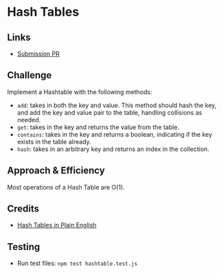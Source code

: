 # Hash Tables


## Links
- [Submission PR](https://github.com/madisonstehle/data-structures-and-algorithms/pull/50)


## Challenge
Implement a Hashtable with the following methods:

- `add`: takes in both the key and value. This method should hash the key, and add the key and value pair to the table, handling collisions as needed.
- `get`: takes in the key and returns the value from the table.
- `contains`: takes in the key and returns a boolean, indicating if the key exists in the table already.
- `hash`: takes in an arbitrary key and returns an index in the collection.


## Approach & Efficiency
Most operations of a Hash Table are O(1).


## Credits
- [Hash Tables in Plain English](https://medium.com/javascript-in-plain-english/algorithm-in-javascript-hash-table-7b0464d2b81b)


## Testing
 - Run test files: `npm test hashtable.test.js`
